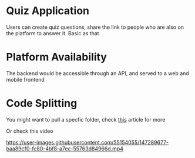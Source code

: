 # Quiz Application

Users can create quiz questions, share the link to people who are also on the platform to answer it. Basic as that

# Platform Availability

The backend would be accessible through an API, and served to a web and mobile frontend

# Code Splitting

You might want to pull a specfic folder, check [this](https://briancoyner.github.io/articles/2013-06-05-git-sparse-checkout/) article for more

Or check this video

https://user-images.githubusercontent.com/55154055/147289677-baa89cf0-fc80-4bf8-a7ec-55763d84966d.mp4

